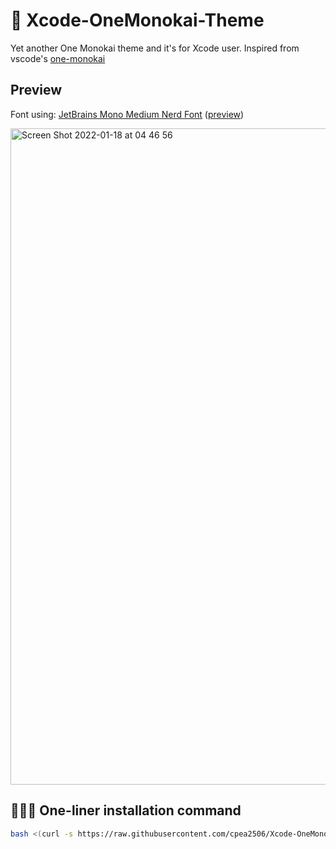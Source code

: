 # 🚥 Xcode-OneMonokai-Theme

Yet another One Monokai theme and it's for Xcode user. Inspired from vscode's [one-monokai](https://github.com/azemoh/vscode-one-monokai)

## Preview

Font using: [JetBrains Mono Medium Nerd Font](https://github.com/ryanoasis/nerd-fonts/releases/download/v2.1.0/JetBrainsMono.zip) ([preview](https://www.programmingfonts.org/#jetbrainsmono))

<img width="1050" alt="Screen Shot 2022-01-18 at 04 46 56" src="https://user-images.githubusercontent.com/42694704/149840382-0d6c4a59-6d79-4718-97ff-9f91964e088d.png">

## 🏄🏻‍♀️ One-liner installation command

```bash
bash <(curl -s https://raw.githubusercontent.com/cpea2506/Xcode-OneMonokai-Theme/main/install.sh)
```

